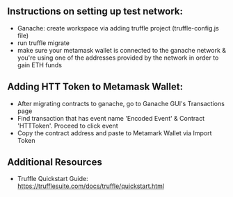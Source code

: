 ## Instructions on setting up test network:

- Ganache: create workspace via adding truffle project (truffle-config.js file)
- run truffle migrate
- make sure your metamask wallet is connected to the ganache network & you're using one of the addresses provided by the network in order to gain ETH funds

## Adding HTT Token to Metamask Wallet:

- After migrating contracts to ganache, go to Ganache GUI's Transactions page
- Find transaction that has event name 'Encoded Event' & Contract 'HTTToken'. Proceed to click event
- Copy the contract address and paste to Metamark Wallet via Import Token

## Additional Resources

- Truffle Quickstart Guide: https://trufflesuite.com/docs/truffle/quickstart.html